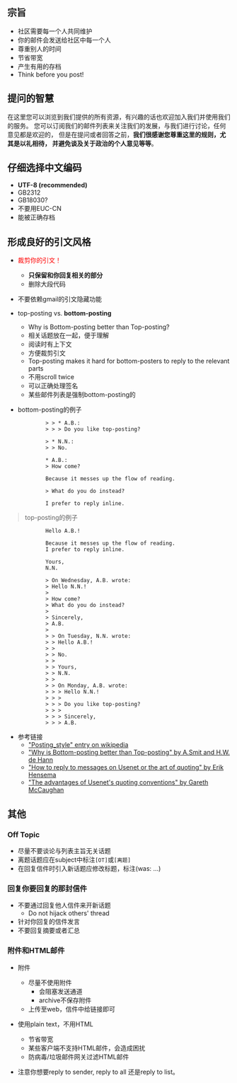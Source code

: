 
## 宗旨 ##
  * 社区需要每一个人共同维护
  * 你的邮件会发送给社区中每一个人
  * 尊重别人的时间
  * 节省带宽
  * 产生有用的存档
  * Think before you post!

## 提问的智慧 ##

在这里您可以浏览到我们提供的所有资源，有兴趣的话也欢迎加入我们并使用我们的服务。
您可以订阅我们的邮件列表来关注我们的发展，与我们进行讨论，任何意见都是欢迎的，
但是在提问或者回答之前，**我们很感谢您尊重这里的规则，尤其是以礼相待，
并避免谈及关于政治的个人意见等等**。

## 仔细选择中文编码 ##

  * **UTF-8 (recommended)**
  * GB2312
  * GB18030?
  * 不要用EUC-CN
  * 能被正确存档

## 形成良好的引文风格 ##

  * <font color='red'>裁剪你的引文！</font>
    * **只保留和你回复相关的部分**
    * 删除大段代码
  * 不要依赖gmail的引文隐藏功能

  * top-posting vs. **bottom-posting**
    * Why is Bottom-posting better than Top-posting?
    * 相关话题放在一起，便于理解
    * 阅读时有上下文
    * 方便裁剪引文
    * Top-posting makes it hard for bottom-posters to reply to the relevant parts
    * 不用scroll twice
    * 可以正确处理签名
    * 某些邮件列表是强制bottom-posting的

  * bottom-posting的例子
```
            > > * A.B.:
            > > > Do you like top-posting?

            > * N.N.:
            > > No.

            * A.B.:
            > How come?

            Because it messes up the flow of reading.

            > What do you do instead?

            I prefer to reply inline.
```


> top-posting的例子
```
            Hello A.B.!

            Because it messes up the flow of reading.
            I prefer to reply inline.

            Yours,
            N.N.

            > On Wednesday, A.B. wrote:
            > Hello N.N.!
            >
            > How come?
            > What do you do instead?
            >
            > Sincerely,
            > A.B.
            >
            > > On Tuesday, N.N. wrote:
            > > Hello A.B.!
            > >
            > > No.
            > >
            > > Yours,
            > > N.N.
            > >
            > > On Monday, A.B. wrote:
            > > > Hello N.N.!
            > > >
            > > > Do you like top-posting?
            > > >
            > > > Sincerely,
            > > > A.B.
```
  * 参考链接
    * ["Posting\_style" entry on wikipedia](http://en.wikipedia.org/wiki/Posting_style)
    * ["Why is Bottom-posting better than Top-posting" by A.Smit and H.W. de Hann](http://www.caliburn.nl/topposting.html)
    * ["How to reply to messages on Usenet or the art of quoting" by Erik Hensema](http://www.xs4all.nl/~hanb/documents/quotingguide.html)
    * ["The advantages of Usenet's quoting conventions" by Gareth McCaughan](http://homepage.ntlworld.com/g.mccaughan/g/remarks/uquote.html)

## 其他 ##

### Off Topic ###

  * 尽量不要谈论与列表主旨无关话题
  * 离题话题应在subject中标注`[OT]`或`[离题]`
  * 在回复信件时引入新话题应修改标题，标注(was: ...)

### 回复你要回复的那封信件 ###

  * 不要通过回复他人信件来开新话题
    * Do not hijack others' thread
  * 针对你回复的信件发言
  * 不要回复摘要或者汇总


### 附件和HTML邮件 ###

  * 附件
    * 尽量不使用附件
      * 会阻塞发送通道
      * archive不保存附件
    * 上传至web，信件中给链接即可
  * 使用plain text，不用HTML
    * 节省带宽
    * 某些客户端不支持HTML邮件，会造成困扰
    * 防病毒/垃圾邮件网关过滤HTML邮件

  * 注意你想要reply to sender, reply to all 还是reply to list。